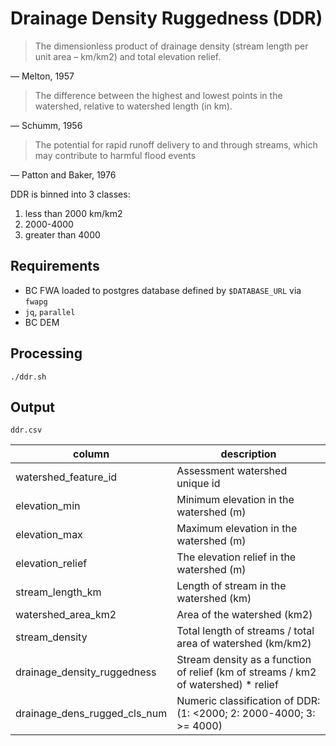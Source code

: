 # Drainage Density Ruggedness (DDR)

> The dimensionless product of drainage density (stream length per unit area – km/km2) and total elevation relief.

— Melton, 1957

> The difference between the highest and lowest points in the watershed, relative to watershed length (in km).

— Schumm, 1956


> The potential for rapid runoff delivery to and through streams, which may contribute to harmful flood events 

— Patton and Baker, 1976

DDR is binned into 3 classes:

1. less than 2000 km/km2
2. 2000-4000
3. greater than 4000
 


## Requirements

- BC FWA loaded to postgres database defined by `$DATABASE_URL` via `fwapg`
- `jq`, `parallel`
- BC DEM

## Processing

	./ddr.sh

## Output

`ddr.csv`

| column                       | description                                                |
|------------------------------|------------------------------------------------------------|
| watershed_feature_id         | Assessment watershed unique id                             |
| elevation_min                | Minimum elevation in the watershed (m)                     |
| elevation_max                | Maximum elevation in the watershed (m)                     |
| elevation_relief             | The elevation relief in the watershed (m)                  |
| stream_length_km             | Length of stream in the watershed (km)                     |
| watershed_area_km2           | Area of the watershed (km2)                                |
| stream_density               | Total length of streams / total area of watershed (km/km2) |
| drainage_density_ruggedness  | Stream density as a function of relief (km of streams / km2 of watershed) * relief |
| drainage_dens_rugged_cls_num | Numeric classification of DDR: (1: <2000; 2: 2000-4000; 3: >= 4000) |


